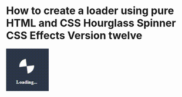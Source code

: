 # How to create a loader using pure HTML and CSS Hourglass Spinner CSS Effects Version twelve

<img src="../../img/loader_12.gif" alt="loader" />